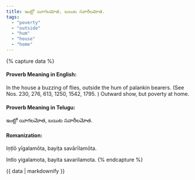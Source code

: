 ```yaml
---
title: ఇంట్లో యీగలమోత, బయిట సవారీలమోత.
tags:
  - "poverty"
  - "outside"
  - "hum"
  - "house"
  - "home"
---
```


{% capture data %}
#### Proverb Meaning in English:
In the house a buzzing of flies, outside the hum of palankin bearers.
(See Nos. 230, 276, 613, 1250, 1542, 1795. )
Outward show, but poverty at home.

#### Proverb Meaning in Telugu:
ఇంట్లో యీగలమోత, బయిట సవారీలమోత.

#### Romanization:
Iṇṭlō yīgalamōta, bayiṭa savārīlamōta.

Intlo yigalamota, bayita savarilamota.
{% endcapture %}

{{ data | markdownify }}

